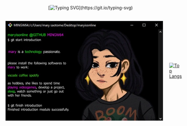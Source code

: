 
<div style="display: flex; justify-content: center; align-items: center;">

[![Typing SVG](https://readme-typing-svg.demolab.com?font=Fira+Code&pause=1000&color=9D42CC&center=true&random=false&width=435&lines=Greetings+%3A%5D+I'm+Mary.)](https://git.io/typing-svg)

</div>

<div style="display: flex; justify-content: center; align-items: center;">
<img src="./images/0d34efe7-4d80-4de9-8c9b-5d997284740b.jfif"


<div style="display: flex; justify-content: center; align-items: center; margin: 20px;">

[![Top Langs](https://github-readme-stats.vercel.app/api/top-langs/?username=maryisonline&langs_count=8&layout=donut&theme=midnight-purple)](https://github.com/maryisonline/github-readme-stats) 

</div>
